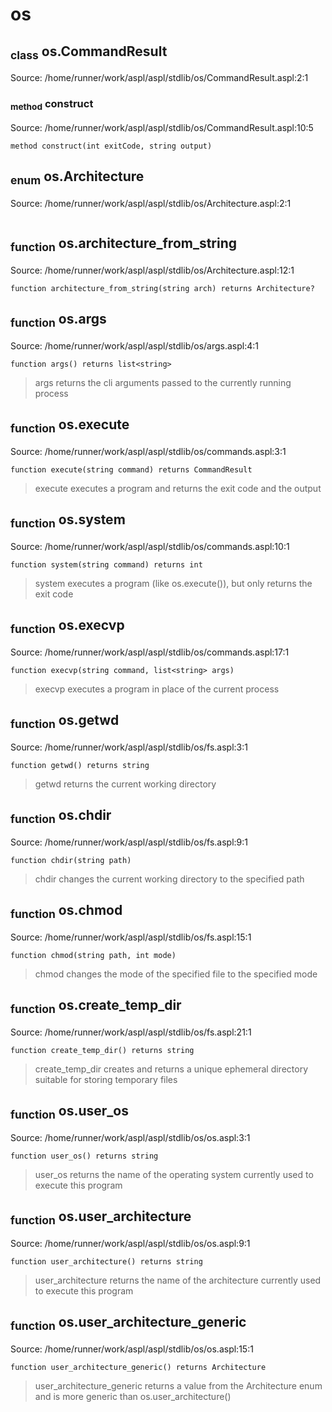 # os
## <sub>class</sub> os.CommandResult
Source: /home/runner/work/aspl/aspl/stdlib/os/CommandResult.aspl:2:1
### <sub>method</sub> construct
Source: /home/runner/work/aspl/aspl/stdlib/os/CommandResult.aspl:10:5
```aspl
method construct(int exitCode, string output)
```

## <sub>enum</sub> os.Architecture
Source: /home/runner/work/aspl/aspl/stdlib/os/Architecture.aspl:2:1
```aspl

```

## <sub>function</sub> os.architecture_from_string
Source: /home/runner/work/aspl/aspl/stdlib/os/Architecture.aspl:12:1
```aspl
function architecture_from_string(string arch) returns Architecture?
```

## <sub>function</sub> os.args
Source: /home/runner/work/aspl/aspl/stdlib/os/args.aspl:4:1
```aspl
function args() returns list<string>
```

> args returns the cli arguments passed to the currently running process


## <sub>function</sub> os.execute
Source: /home/runner/work/aspl/aspl/stdlib/os/commands.aspl:3:1
```aspl
function execute(string command) returns CommandResult
```

> execute executes a program and returns the exit code and the output


## <sub>function</sub> os.system
Source: /home/runner/work/aspl/aspl/stdlib/os/commands.aspl:10:1
```aspl
function system(string command) returns int
```

> system executes a program (like os.execute()), but only returns the exit code


## <sub>function</sub> os.execvp
Source: /home/runner/work/aspl/aspl/stdlib/os/commands.aspl:17:1
```aspl
function execvp(string command, list<string> args)
```

> execvp executes a program in place of the current process


## <sub>function</sub> os.getwd
Source: /home/runner/work/aspl/aspl/stdlib/os/fs.aspl:3:1
```aspl
function getwd() returns string
```

> getwd returns the current working directory


## <sub>function</sub> os.chdir
Source: /home/runner/work/aspl/aspl/stdlib/os/fs.aspl:9:1
```aspl
function chdir(string path)
```

> chdir changes the current working directory to the specified path


## <sub>function</sub> os.chmod
Source: /home/runner/work/aspl/aspl/stdlib/os/fs.aspl:15:1
```aspl
function chmod(string path, int mode)
```

> chmod changes the mode of the specified file to the specified mode


## <sub>function</sub> os.create_temp_dir
Source: /home/runner/work/aspl/aspl/stdlib/os/fs.aspl:21:1
```aspl
function create_temp_dir() returns string
```

> create_temp_dir creates and returns a unique ephemeral directory suitable for storing temporary files


## <sub>function</sub> os.user_os
Source: /home/runner/work/aspl/aspl/stdlib/os/os.aspl:3:1
```aspl
function user_os() returns string
```

> user_os returns the name of the operating system currently used to execute this program


## <sub>function</sub> os.user_architecture
Source: /home/runner/work/aspl/aspl/stdlib/os/os.aspl:9:1
```aspl
function user_architecture() returns string
```

> user_architecture returns the name of the architecture currently used to execute this program


## <sub>function</sub> os.user_architecture_generic
Source: /home/runner/work/aspl/aspl/stdlib/os/os.aspl:15:1
```aspl
function user_architecture_generic() returns Architecture
```

> user_architecture_generic returns a value from the Architecture enum and is more generic than os.user_architecture()